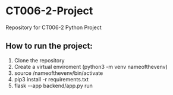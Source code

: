 # CT006-2-Project
Repository for CT006-2 Python Project

## How to run the project:
1. Clone the repository
2. Create a virtual enviroment (python3 -m venv nameofthevenv)
3. source /nameofthevenv/bin/activate
4. pip3 install -r requirements.txt
5. flask --app backend/app.py run
